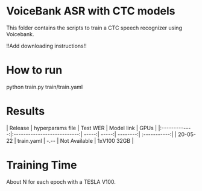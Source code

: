# VoiceBank ASR with CTC models
This folder contains the scripts to train a CTC speech recognizer using Voicebank.

!!Add downloading instructions!! 

# How to run
python train.py train/train.yaml

# Results

| Release | hyperparams file | Test WER | Model link | GPUs |
|:-------------:|:---------------------------:| -----:| -----:| --------:| :-----------:|
| 20-05-22 | train.yaml | -.-- | Not Available | 1xV100 32GB |


# Training Time
About N for each epoch with a  TESLA V100.                                        
